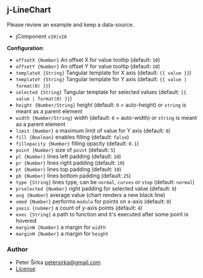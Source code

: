 ## j-LineChart

Please review an example and keep a data-source.

- jComponent `v19|v20`

__Configuration__:

- `offsetX {Number}` An offset X for value tooltip (default: `10`)
- `offsetY {Number}` An offset Y for value tooltip (default: `10`)
- `templateX {String}` Tangular template for X axis (default: `{{ value }}`)
- `templateY {String}` Tangular template for Y axis (default: `{{ value | format(0) }}`)
- `selected {String}` Tangular template for selected values (default: `{{ value | format(0) }}`)
- `height {Number/String}` height (default: `0` = auto-height) or `string` is meant as a parent element
- `width {Number/String}` width (default: `0` = auto-width) or `string` is meant as a parent element
- `limit {Number}` a maximum limit of value for Y axis (default: `0`)
- `fill {Boolean}` enables filling (default: `false`)
- `fillopacity {Number}` filling opacity (default: `0.1`)
- `point {Number}` size of `point` (default: `5`)
- `pl {Number}` lines left padding (default: `10`)
- `pr {Number}` lines right padding (default: `10`)
- `pt {Number}` lines top padding (default: `10`)
- `pb {Number}` lines bottom padding (default: `25`)
- `type {String}` lines type, can be `normal`, `curves` or `step` (default: `normal`)
- `prselected {Number}` right padding for selected value (default: `0`)
- `avg {Number}` average value (chart renders a new black line)
- `xmod {Number}` performs `modulo` for points on x-axis (default: `0`)
- `yaxis {nubmer}` a count of y-axis points (default: `4`)
- `exec {String}` a path to function and it's executed after some point is hovered
- `marginW {Number}` a margin for `width`
- `marginH {Number}` a margin for `height`

### Author

- Peter Širka <petersirka@gmail.com>
- [License](https://www.totaljs.com/license/)